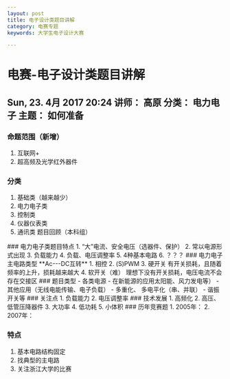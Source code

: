 ```yaml
---
layout: post
title: 电子设计类题目讲解
category: 电赛专题
keywords: 大学生电子设计大赛

---
```

电赛-电子设计类题目讲解
=======
Sun, 23. 4月 2017 20:24
讲师： 高原
分类： 电力电子
主题： 如何准备
----
### 命题范围（新增）
1. 互联网+
2. 超高频及光学红外器件
### 分类
1. 基础类（越来越少）
1. 电力电子类
2. 控制类
3. 仪器仪表类
4. 通讯类
题目回顾（本科组）
<slot id="图片">
### 电力电子类题目特点
1. “大”电流、安全电压（选器件、保护）
2. 常以电源形式出现
3. 负载能力
4. 负载、电压调整率
5. 4种基本电路
6. ？？？
### 电力电子主电路类型
**Ac---DC互转**
1. 相控
2. (S)PWM
3. 硬开关
	 有开关损耗，且随着频率的上升，损耗越来越大
4. 软开关（难）
	 理想下没有开关损耗，电压电流不会存在交接区
### 题目类型
- 各类电源
- 在新能源的应用太阳能、风力发电等）
- 其他应用（无线电能传输、电子负载）
- 多重化、 多电平化（串、并联）
- 谐振开关等
### 关注点
1. 负载能力
2. 电压调整率
### 技术发展
1. 高频化
2. 高压、低管压降器件
3. 大功率
4. 低功耗
5. 小体积
### 历年竞赛题
1. 2005年：
2. 2007年：

### 特点
1. 基本电路结构固定
2. 找典型的主电路
3. 关注浙江大学的比赛
